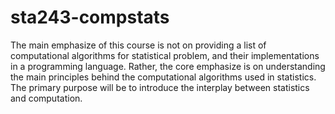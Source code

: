 # sta243-compstats
The main emphasize of this course is not on providing a list of computational algorithms for statistical problem, and their implementations in a programming language. Rather, the core emphasize is on understanding the main principles behind the computational algorithms used in statistics. The primary purpose will be to introduce the interplay between statistics and computation.
